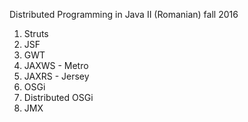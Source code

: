 Distributed Programming in Java II
(Romanian)
fall 2016

1.   Struts
2.   JSF
3.   GWT
4.   JAXWS - Metro
5.   JAXRS - Jersey
6.   OSGi
7.   Distributed OSGi
8.   JMX